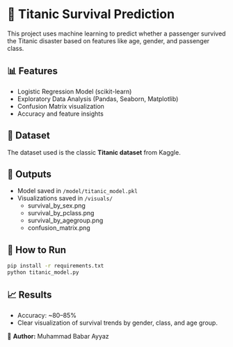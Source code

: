 # 🚢 Titanic Survival Prediction

This project uses machine learning to predict whether a passenger survived the Titanic disaster based on features like age, gender, and passenger class.

## 📊 Features
- Logistic Regression Model (scikit-learn)
- Exploratory Data Analysis (Pandas, Seaborn, Matplotlib)
- Confusion Matrix visualization
- Accuracy and feature insights

## 🧠 Dataset
The dataset used is the classic **Titanic dataset** from Kaggle.

## 🧾 Outputs
- Model saved in `/model/titanic_model.pkl`
- Visualizations saved in `/visuals/`
  - survival_by_sex.png
  - survival_by_pclass.png
  - survival_by_agegroup.png
  - confusion_matrix.png

## 🚀 How to Run
```bash
pip install -r requirements.txt
python titanic_model.py
```

## 📈 Results
- Accuracy: ~80–85%
- Clear visualization of survival trends by gender, class, and age group.

📘 **Author:** Muhammad Babar Ayyaz 

